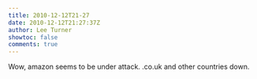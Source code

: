 ```yaml
---
title: 2010-12-12T21-27
date: 2010-12-12T21:27:37Z
author: Lee Turner
showtoc: false
comments: true
---
```


Wow, amazon seems to be under attack. .co.uk and other countries down.

